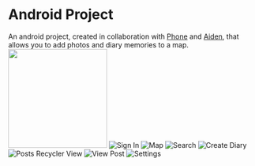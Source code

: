 # Android Project

An android project, created in collaboration with [Phone](https://github.com/PhonePyae1) and [Aiden](https://github.com/ai-den), that allows you to add photos and diary memories to a map.
<img src="https://i.imgur.com/dfzZrv1.png" height="200" />
![Sign In](https://i.imgur.com/dfzZrv1.png)
![Map](https://i.imgur.com/MQvqBQl.png)
![Search](https://i.imgur.com/4Si87DP.png)
![Create Diary](https://i.imgur.com/jxlshiT.png)
![Posts Recycler View](https://i.imgur.com/4wpFIqu.png)
![View Post](https://i.imgur.com/miKsnAB.png)
![Settings](https://i.imgur.com/DPxATIc.png)





